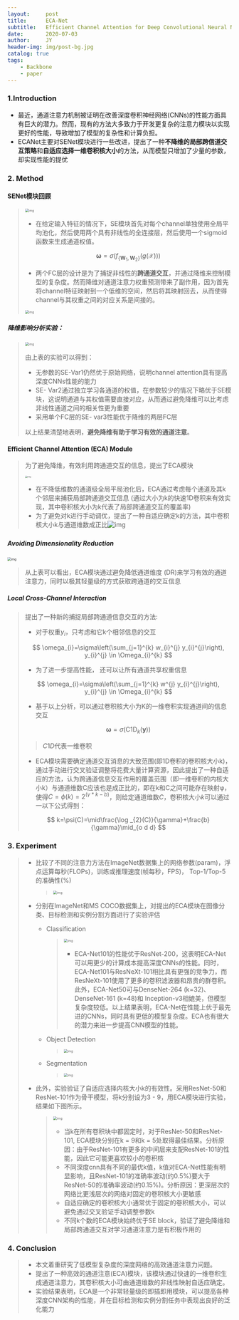```yaml
---
layout:     post
title:      ECA-Net
subtitle:   Efficient Channel Attention for Deep Convolutional Neural Network
date:       2020-07-03
author:     JY
header-img: img/post-bg.jpg
catalog: true
tags:
    - Backbone
    - paper
---
```




### 1.Introduction

- 最近，通道注意力机制被证明在改善深度卷积神经网络(CNNs)的性能方面具有巨大的潜力。然而，现有的方法大多致力于开发更复杂的注意力模块以实现更好的性能，导致增加了模型的复杂性和计算负担。
- ECANet主要对SENet模块进行一些改进，提出了一种**不降维的局部跨信道交互策略**和**自适应选择一维卷积核大小**的方法，从而模型只增加了少量的参数，却实现性能的提优



### 2. Method

#### SENet模块回顾

> <img src="https://github.com/ZJU-CVs/zju-cvs.github.io/raw/master/img/picture/SEnet1.png" alt="img" style="zoom: 50%;" />
>
> - 在给定输入特征的情况下，SE模块首先对每个channel单独使用全局平均池化，然后使用两个具有非线性的全连接层，然后使用一个sigmoid函数来生成通道权值。
>
> $$
> \boldsymbol{\omega}=\sigma\left(f_{\left\{\mathbf{W}_{1}, \mathbf{W}_{2}\right\}}(g(\mathcal{X}))\right)
> $$
>
> 
>
> - 两个FC层的设计是为了捕捉非线性的**跨通道交互**，并通过降维来控制模型的复杂度。然而降维对通道注意力权重预测带来了副作用，因为首先将channel特征映射到一个低维的空间，然后将其映射回去，从而使得channel与其权重之间的对应关系是间接的。
>
> <img src="https://github.com/ZJU-CVs/zju-cvs.github.io/raw/master/img/picture/SEnet.png" alt="img" style="zoom: 50%;" />

##### 降维影响分析实验：

> <img src="https://github.com/ZJU-CVs/zju-cvs.github.io/raw/master/img/picture/ECA-net3.png" alt="img" style="zoom:50%;" />
>
> 由上表的实验可以得到：
>
> - 无参数的SE-Var1仍然优于原始网络，说明channel attention具有提高深度CNNs性能的能力
> - SE- Var2通过独立学习各通道的权值，在参数较少的情况下略优于SE模块，这说明通道与其权值需要直接对应，从而通过避免降维可以比考虑非线性通道之间的相关性更为重要
> - 采用单个FC层的SE- var3性能优于降维的两层FC层
>
> 以上结果清楚地表明，**避免降维有助于学习有效的通道注意**。



#### Efficient Channel Attention (ECA) Module

> 为了避免降维，有效利用跨通道交互的信息，提出了ECA模块
>
> <img src="https://github.com/ZJU-CVs/zju-cvs.github.io/raw/master/img/picture/ECA-net.png" alt="img" style="zoom: 33%;" />
>
> - 在不降低维数的通道级全局平局池化后，ECA通过考虑每个通道及其k个邻层来捕获局部跨通道交互信息 (通过大小为k的快速1D卷积来有效实现，其中卷积核大小为k代表了局部跨通道交互的覆盖率)
> - 为了避免对k进行手动调优，提出了一种自适应确定k的方法，其中卷积核大小k与通道维数成正比![img](https://github.com/ZJU-CVs/zju-cvs.github.io/raw/master/img/picture/ECA-net1.png)
>
> ##### 

##### Avoiding Dimensionality Reduction

<img src="https://github.com/ZJU-CVs/zju-cvs.github.io/raw/master/img/picture/ECA-net2.png" alt="img" style="zoom:50%;" />

> 从上表可以看出，ECA模块通过避免降低通道维度 (DR)来学习有效的通道注意力，同时以极其轻量级的方式获取跨通道的交互信息

##### Local Cross-Channel Interaction
> 提出了一种新的捕捉局部跨通道信息交互的方法:
>
> - 对于权重$y_i$，只考虑和它k个相邻信息的交互
>
> $$
> \omega_{i}=\sigma\left(\sum_{j=1}^{k} w_{i}^{j} y_{i}^{j}\right), y_{i}^{j} \in \Omega_{i}^{k}
> $$
>
> - 为了进一步提高性能， 还可以让所有通道共享权重信息
>
> $$
> \omega_{i}=\sigma\left(\sum_{j=1}^{k} w^{j} y_{i}^{j}\right), y_{i}^{j} \in \Omega_{i}^{k}
> $$
>
> 
>
> - 基于以上分析，可以通过卷积核大小为K的一维卷积实现通道间的信息交互
>
> $$
> \boldsymbol{\omega}=\sigma\left(\mathrm{C} 1 \mathrm{D}_{k}(\mathbf{y})\right)
> $$
>
> > $C1D$代表一维卷积
>
> 
>
> - ECA模块需要确定通道交互消息的大致范围(即1D卷积的卷积核大小k)，通过手动进行交叉验证调整将花费大量计算资源，因此提出了一种自适应的方法，认为跨通道信息交互作用的覆盖范围（即一维卷积的内核大小k）与通道维数C应该也是成正比的，即在k和C之间可能存在映射φ，使得$C=\phi(k)=2^{(\gamma*k-b)}$，则给定通道维数$C$，卷积核大小$k$可以通过一以下公式得到：
>
> $$
> k=\psi(C)=\mid\frac{\log _{2}(C)}{\gamma}+\frac{b}{\gamma}\mid_{o d d}
> $$
>
> 



### 3. Experiment
> - 比较了不同的注意力方法在ImageNet数据集上的网络参数(param)，浮点运算每秒(FLOPs)，训练或推理速度(帧每秒，FPS)， Top-1/Top-5的准确性(%)
>
>   > <img src="https://github.com/ZJU-CVs/zju-cvs.github.io/raw/master/img/picture/ECA-net8.png" alt="img" style="zoom:50%;" />
>
> - 分别在ImageNet和MS COCO数据集上，对提出的ECA模块在图像分类、目标检测和实例分割方面进行了实验评估
>   - Classification
>
>     > <img src="https://github.com/ZJU-CVs/zju-cvs.github.io/raw/master/img/picture/ECA-net4.png" alt="img" style="zoom:50%;" />
>     >
>     > - ECA-Net101的性能优于ResNet-200，这表明ECA-Net可以用更少的计算成本提高深度CNNs的性能。同时，ECA-Net101与ResNeXt-101相比具有更强的竞争力，而ResNeXt-101使用了更多的卷积滤波器和昂贵的群卷积。此外，ECA-Net50可与DenseNet-264 (k=32)、DenseNet-161 (k=48)和 Inception-v3相媲美，但模型复杂度较低。以上结果表明，ECA-Net在性能上优于最先进的CNNs，同时具有更低的模型复杂度。ECA也有很大的潜力来进一步提高CNN模型的性能。
>
>   - Object Detection
>
>     > <img src="https://github.com/ZJU-CVs/zju-cvs.github.io/raw/master/img/picture/ECA-net5.png" alt="img" style="zoom:50%;" />
>
>   - Segmentation
>
>     > <img src="https://github.com/ZJU-CVs/zju-cvs.github.io/raw/master/img/picture/ECA-net6.png" alt="img" style="zoom:50%;" />
>
> 
>
> - 此外，实验验证了自适应选择内核大小k的有效性。采用ResNet-50和ResNet-101作为骨干模型，将k分别设为3 - 9，用ECA模块进行实验，结果如下图所示。
>
>   > <img src="https://github.com/ZJU-CVs/zju-cvs.github.io/raw/master/img/picture/ECA-net7.png" alt="img" style="zoom:50%;" />
>   >
>   > - 当k在所有卷积块中都固定时，对于ResNet-50和ResNet-101, ECA模块分别在k = 9和k = 5处取得最佳结果。分析原因：由于ResNet-101有更多的中间层来支配ResNet-101的性能，因此它可能更喜欢较小的卷积核
>   > - 不同深度cnn具有不同的最优k值，k值对ECA-Net性能有明显影响，且ResNet-101的准确率波动(约0.5%)要大于ResNet-50的准确率波动(约0.15%)。分析原因：更深层次的网络比更浅层次的网络对固定的卷积核大小更敏感
>   > - 自适应确定的卷积核大小通常优于固定的卷积核大小，可以避免通过交叉验证手动调整参数k
>   > - 不同k个数的ECA模块始终优于SE block，验证了避免降维和局部跨通道交互对学习通道注意力是有积极作用的

### 4. Conclusion

> - 本文着重研究了低模型复杂度的深度网络的高效通道注意力问题。
> - 提出了一种高效的通道注意(ECA)模块，该模块通过快速的一维卷积生成通道注意力，其卷积核大小可由通道维数的非线性映射自适应确定。
> - 实验结果表明，ECA是一个非常轻量级的即插即用模块，可以提高各种深度CNN架构的性能，并在目标检测和实例分割任务中表现出良好的泛化能力